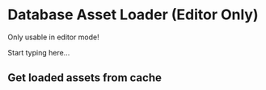 # Database Asset Loader (Editor Only)

<warning>
<p>Only usable in editor mode!</p>
</warning>

Start typing here...

## Get loaded assets from cache
<include from="access-asset-loader.md" element-id="x"/>